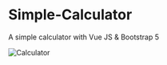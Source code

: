 # Simple-Calculator
A simple calculator with Vue JS &amp; Bootstrap 5

![Calculator](https://github.com/J3rom3M/Simple-Calculator/SimpleCalculator.jpg) 
